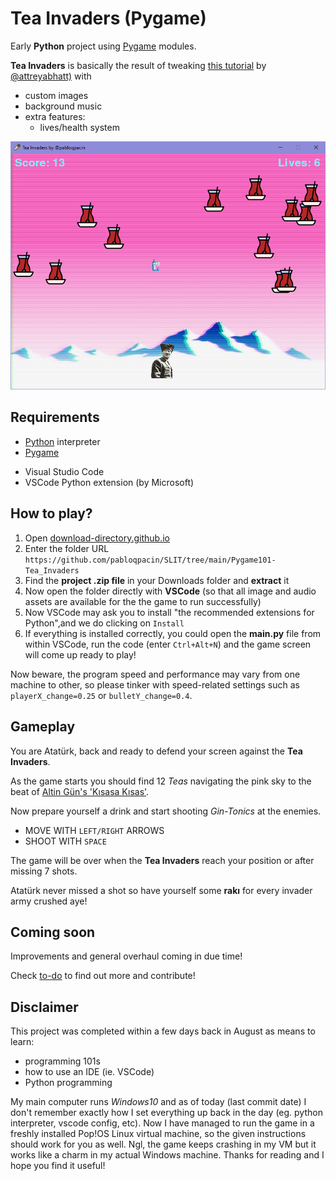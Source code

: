 # Tea Invaders (Pygame)


Early **Python** project using [Pygame](https://www.pygame.org/wiki/about) modules.

**Tea Invaders** is basically the result of tweaking [this tutorial](https://youtu.be/FfWpgLFMI7w) by [@attreyabhatt)](https://github.com/attreyabhatt) with
- custom images
- background music
- extra features:
  - lives/health system


![screenshot](/Pygame101-Tea_Invaders/images/game-screenshot.PNG)


## Requirements
- [Python](https://python.org) interpreter 
- [Pygame](https://www.pygame.org/wiki/GettingStarted)

[//]: <> (in Linux enter `sudo apt-get install python3-pygame`)
- Visual Studio Code
- VSCode Python extension (by Microsoft) <!--It should take a bit to install-->


## How to play?
1. Open [download-directory.github.io](https://download-directory.github.io)
2. Enter the folder URL `https://github.com/pabloqpacin/SLIT/tree/main/Pygame101-Tea_Invaders`
3. Find the **project .zip file** in your Downloads folder and **extract** it
4. Now open the folder directly with **VSCode** (so that all image and audio assets are available for the the game to run successfully)
5. Now VSCode may ask you to install "the recommended extensions for Python",and we do clicking on `Install`
6. If everything is installed correctly, you could open the **main.py** file from within VSCode, run the code (enter `Ctrl+Alt+N`) and the game screen will come up ready to play!

Now beware, the program speed and performance may vary from one machine to other, so please tinker with speed-related settings such as `playerX_change=0.25` or `bulletY_change=0.4`.


## Gameplay

You are Atatürk, back and ready to defend your screen against the **Tea Invaders**.

As the game starts you should find 12 *Teas* navigating the pink sky to the beat of [Altin Gün's 'Kısasa Kısas'](https://youtu.be/eXuGAOV0JH0).

Now prepare yourself a drink and start shooting *Gin-Tonics* at the enemies.

- MOVE WITH `LEFT/RIGHT` ARROWS
- SHOOT WITH `SPACE`

The game will be over when the **Tea Invaders** reach your position or after missing 7 shots.

Atatürk never missed a shot so have yourself some **rakı** for every invader army crushed aye!


## Coming soon

Improvements and general overhaul coming in due time!

Check [to-do](/to-do.md) to find out more and contribute!



## Disclaimer

This project was completed within a few days back in August as means to learn:
  - programming 101s
  - how to use an IDE (ie. VSCode)
  - Python programming

My main computer runs *Windows10* and as of today (last commit date) I don't remember exactly how I set everything up back in the day (eg. python interpreter, vscode config, etc). Now I have managed to run the game in a freshly installed Pop!OS Linux virtual machine, so the given instructions should work for you as well. Ngl, the game keeps crashing in my VM but it works like a charm in my actual Windows machine. Thanks for reading and I hope you find it useful!


